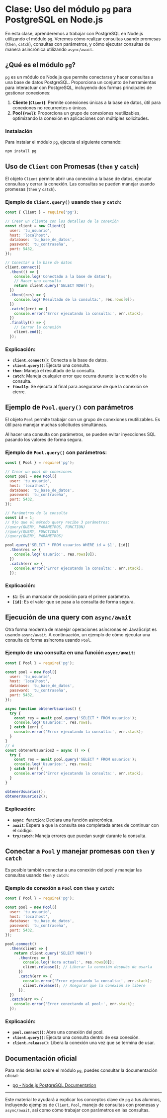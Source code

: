 
# Clase: Uso del módulo `pg` para PostgreSQL en Node.js

En esta clase, aprenderemos a trabajar con PostgreSQL en Node.js utilizando el módulo `pg`. Veremos cómo realizar consultas usando promesas (`then`, `catch`), consultas con parámetros, y cómo ejecutar consultas de manera asincrónica utilizando `async/await`.

## ¿Qué es el módulo `pg`?

`pg` es un módulo de Node.js que permite conectarse y hacer consultas a una base de datos PostgreSQL. Proporciona un conjunto de herramientas para interactuar con PostgreSQL, incluyendo dos formas principales de gestionar conexiones:

1. **Cliente (`Client`)**: Permite conexiones únicas a la base de datos, útil para conexiones no recurrentes o únicas.
2. **Pool (`Pool`)**: Proporciona un grupo de conexiones reutilizables, optimizando la conexión en aplicaciones con múltiples solicitudes.

### Instalación

Para instalar el módulo `pg`, ejecuta el siguiente comando:

```bash
npm install pg
```

## Uso de `Client` con Promesas (`then` y `catch`)

El objeto `Client` permite abrir una conexión a la base de datos, ejecutar consultas y cerrar la conexión. Las consultas se pueden manejar usando promesas (`then` y `catch`).

### Ejemplo de `Client.query()` usando `then` y `catch`:

```javascript
const { Client } = require('pg');

// Crear un cliente con los detalles de la conexión
const client = new Client({
  user: 'tu_usuario',
  host: 'localhost',
  database: 'tu_base_de_datos',
  password: 'tu_contraseña',
  port: 5432,
});

// Conectar a la base de datos
client.connect()
  .then(() => {
    console.log('Conectado a la base de datos');
    // Hacer una consulta
    return client.query('SELECT NOW()');
  })
  .then((res) => {
    console.log('Resultado de la consulta:', res.rows[0]);
  })
  .catch((err) => {
    console.error('Error ejecutando la consulta:', err.stack);
  })
  .finally(() => {
    // Cerrar la conexión
    client.end();
  });
```

### Explicación:
- **`client.connect()`**: Conecta a la base de datos.
- **`client.query()`**: Ejecuta una consulta.
- **`then`**: Maneja el resultado de la consulta.
- **`catch`**: Maneja cualquier error que ocurra durante la conexión o la consulta.
- **`finally`**: Se ejecuta al final para asegurarse de que la conexión se cierre.

## Ejemplo de `Pool.query()` con parámetros

El objeto `Pool` permite trabajar con un grupo de conexiones reutilizables. Es útil para manejar muchas solicitudes simultáneas.

Al hacer una consulta con parámetros, se pueden evitar inyecciones SQL pasando los valores de forma segura.

### Ejemplo de `Pool.query()` con parámetros:

```javascript
const { Pool } = require('pg');

// Crear un pool de conexiones
const pool = new Pool({
  user: 'tu_usuario',
  host: 'localhost',
  database: 'tu_base_de_datos',
  password: 'tu_contraseña',
  port: 5432,
});

// Parámetros de la consulta
const id = 1;
// Ojo que el método query recibe 3 parámetros: 
//query(QUERY, PARAMETROS, FUNCTION)
//query(QUERY, FUNCTION)
//query(QUERY, PARAMETROS)

pool.query('SELECT * FROM usuarios WHERE id = $1', [id])
  .then(res => {
    console.log('Usuario:', res.rows[0]);
  })
  .catch(err => {
    console.error('Error ejecutando la consulta:', err.stack);
  });
```

### Explicación:
- **`$1`**: Es un marcador de posición para el primer parámetro.
- **`[id]`**: Es el valor que se pasa a la consulta de forma segura.

## Ejecución de una query con `async/await`

Otra forma moderna de manejar operaciones asíncronas en JavaScript es usando `async/await`. A continuación, un ejemplo de cómo ejecutar una consulta de forma asíncrona usando `Pool`.

### Ejemplo de una consulta en una función `async/await`:

```javascript
const { Pool } = require('pg');

const pool = new Pool({
  user: 'tu_usuario',
  host: 'localhost',
  database: 'tu_base_de_datos',
  password: 'tu_contraseña',
  port: 5432,
});

async function obtenerUsuarios() {
  try {
    const res = await pool.query('SELECT * FROM usuarios');
    console.log('Usuarios:', res.rows);
  } catch (err) {
    console.error('Error ejecutando la consulta:', err.stack);
  }
}
// ó
const obtenerUsuarios2 = async () => {
  try {
    const res = await pool.query('SELECT * FROM usuarios');
    console.log('Usuarios:', res.rows);
  } catch (err) {
    console.error('Error ejecutando la consulta:', err.stack);
  }
}

obtenerUsuarios();
obtenerUsuarios2();

```

### Explicación:
- **`async function`**: Declara una función asincrónica.
- **`await`**: Espera a que la consulta sea completada antes de continuar con el código.
- **`try/catch`**: Maneja errores que puedan surgir durante la consulta.

## Conectar a `Pool` y manejar promesas con `then` y `catch`

Es posible también conectar a una conexión del pool y manejar las consultas usando `then` y `catch`:

### Ejemplo de conexión a `Pool` con `then` y `catch`:

```javascript
const { Pool } = require('pg');

const pool = new Pool({
  user: 'tu_usuario',
  host: 'localhost',
  database: 'tu_base_de_datos',
  password: 'tu_contraseña',
  port: 5432,
});

pool.connect()
  .then(client => {
    return client.query('SELECT NOW()')
      .then(res => {
        console.log('Hora actual:', res.rows[0]);
        client.release(); // Liberar la conexión después de usarla
      })
      .catch(err => {
        console.error('Error ejecutando la consulta:', err.stack);
        client.release(); // Asegurar que la conexión se libere
      });
  })
  .catch(err => {
    console.error('Error conectando al pool:', err.stack);
  });
```

### Explicación:
- **`pool.connect()`**: Abre una conexión del pool.
- **`client.query()`**: Ejecuta una consulta dentro de esa conexión.
- **`client.release()`**: Libera la conexión una vez que se termina de usar.

## Documentación oficial

Para más detalles sobre el módulo `pg`, puedes consultar la documentación oficial:

- [pg - Node.js PostgreSQL Documentation](https://node-postgres.com/)

---

Este material te ayudará a explicar los conceptos clave de `pg` a tus alumnos, incluyendo ejemplos de `Client`, `Pool`, manejo de consultas con promesas y `async/await`, así como cómo trabajar con parámetros en las consultas.